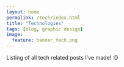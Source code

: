 ```yaml
---
layout: home
permalink: /tech/index.html
title: "Technologies"
tags: [blog, graphic design]
image:
  feature: banner_tech.png
---
```


Listing of all tech related posts I've made! :D
